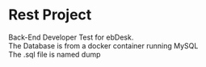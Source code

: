 # Rest Project
Back-End Developer Test for ebDesk.\
The Database is from a docker container running MySQL\
The .sql file is named dump

